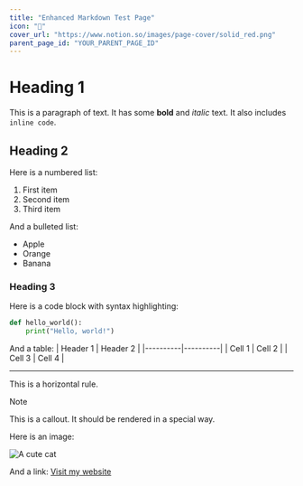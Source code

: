 ```yaml
---
title: "Enhanced Markdown Test Page"
icon: "🚀"
cover_url: "https://www.notion.so/images/page-cover/solid_red.png"
parent_page_id: "YOUR_PARENT_PAGE_ID"
---
```


# Heading 1
This is a paragraph of text. It has some **bold** and *italic* text. It also includes `inline code`.

## Heading 2
Here is a numbered list:
1. First item
2. Second item
3. Third item

And a bulleted list:
* Apple
* Orange
* Banana

### Heading 3
Here is a code block with syntax highlighting:
```python
def hello_world():
    print("Hello, world!")
```

And a table:
| Header 1 | Header 2 |
|----------|----------|
| Cell 1   | Cell 2   |
| Cell 3   | Cell 4   |

---

This is a horizontal rule.

> [!NOTE]
> This is a callout. It should be rendered in a special way.

Here is an image:

![A cute cat](https://pudim.com.br/cat.png)

And a link:
[Visit my website](https://www.example.com)
